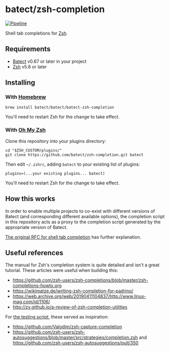 # batect/zsh-completion

[![Pipeline](https://github.com/batect/zsh-completion/workflows/Pipeline/badge.svg?branch=main)](https://github.com/batect/zsh-completion/actions?query=workflow%3APipeline+branch%3Amain)

Shell tab completions for [Zsh](https://www.zsh.org/).

## Requirements

* [Batect](https://batect.dev) v0.67 or later in your project
* [Zsh](https://www.zsh.org/) v5.8 or later

## Installing

### With [Homebrew](http://brew.sh/)

```shell
brew install batect/batect/batect-zsh-completion
```

You'll need to restart Zsh for the change to take effect.

### With [Oh My Zsh](https://github.com/ohmyzsh/ohmyzsh)

Clone this repository into your plugins directory:

```shell
cd "$ZSH_CUSTOM/plugins/"
git clone https://github.com/batect/zsh-completion.git batect
```

Then edit `~/.zshrc`, adding `batect` to your existing list of plugins:

```shell
plugins=(...your existing plugins... batect)
```

You'll need to restart Zsh for the change to take effect.

## How this works

In order to enable multiple projects to co-exist with different versions of Batect (and corresponding different available options), the completion script
in this repository acts as a proxy to the completion script generated by the appropriate version of Batect.

[The original RFC for shell tab completion](https://github.com/batect/batect/blob/master/rfcs/2020-03-shell-tab-completion/proposal.md) has further explanation.

## Useful references

The manual for Zsh's completion system is quite detailed and isn't a great tutorial. These articles were useful when building this:

* https://github.com/zsh-users/zsh-completions/blob/master/zsh-completions-howto.org
* https://wikimatze.de/writing-zsh-completion-for-padrino/
* https://web.archive.org/web/20190411104837/http://www.linux-mag.com/id/1106/
* http://zv.github.io/a-review-of-zsh-completion-utilities

For [the testing script](.batect/test-env/complete.zsh), these served as inspiration:

* https://github.com/Valodim/zsh-capture-completion
* https://github.com/zsh-users/zsh-autosuggestions/blob/master/src/strategies/completion.zsh and https://github.com/zsh-users/zsh-autosuggestions/pull/350
